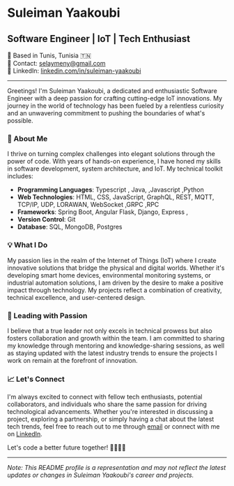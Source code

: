 # Suleiman Yaakoubi

##  Software Engineer | IoT  | Tech Enthusiast


📍 Based in Tunis, Tunisia 🇹🇳  
📧 Contact: selaymeny@gmail.com  
📱 LinkedIn: [linkedin.com/in/suleiman-yaakoubi](https://www.linkedin.com/in/suleiman-yaakoubi)  


---

Greetings! I'm Suleiman Yaakoubi, a dedicated and enthusiastic Software Engineer with a deep passion for crafting cutting-edge IoT innovations. My journey in the world of technology has been fueled by a relentless curiosity and an unwavering commitment to pushing the boundaries of what's possible.

### 🚀 About Me

I thrive on turning complex challenges into elegant solutions through the power of code. With years of hands-on experience, I have honed my skills in software development, system architecture, and IoT. My technical toolkit includes:

- **Programming Languages**: Typescript , Java, ,Javascript ,Python
- **Web Technologies**: HTML, CSS, JavaScript, GraphQL, REST, MQTT, TCP/IP, UDP, LORAWAN, WebSocket ,GRPC ,RPC 
- **Frameworks**: Spring Boot, Angular  Flask, Django, Express , 
- **Version Control**: Git
- **Database**: SQL, MongoDB, Postgres

### 💡 What I Do

My passion lies in the realm of the Internet of Things (IoT) where I create innovative solutions that bridge the physical and digital worlds. Whether it's developing smart home devices, environmental monitoring systems, or industrial automation solutions, I am driven by the desire to make a positive impact through technology. My projects reflect a combination of creativity, technical excellence, and user-centered design.

### 🌟 Leading with Passion

I believe that a true leader not only excels in technical prowess but also fosters collaboration and growth within the team. I am committed to sharing my knowledge through mentoring and knowledge-sharing sessions, as well as staying updated with the latest industry trends to ensure the projects I work on remain at the forefront of innovation.




### 📈 Let's Connect

I'm always excited to connect with fellow tech enthusiasts, potential collaborators, and individuals who share the same passion for driving technological advancements. Whether you're interested in discussing a project, exploring a partnership, or simply having a chat about the latest tech trends, feel free to reach out to me through [email](mailto:selaymeny@gmail.com) or connect with me on [LinkedIn](https://www.linkedin.com/in/suleiman-yaakoubi).

Let's code a better future together! 👨🏻‍💻🌟

---

*Note: This README profile is a representation and may not reflect the latest updates or changes in Suleiman Yaakoubi's career and projects.*
